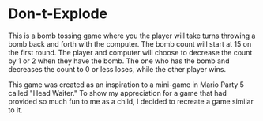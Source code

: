 # Don-t-Explode

This is a bomb tossing game where you the player will take turns throwing a bomb back and forth with the computer. The bomb count will start 
at 15 on the first round. The player and computer will choose to decrease the count by 1 or 2 when they have the bomb. The one who has the bomb
and decreases the count to 0 or less loses, while the other player wins.




This game was created as an inspiration to a mini-game in Mario Party 5 called "Head Waiter." To show my appreciation for a game that had 
provided so much fun to me as a child, I decided to recreate a game similar to it.
